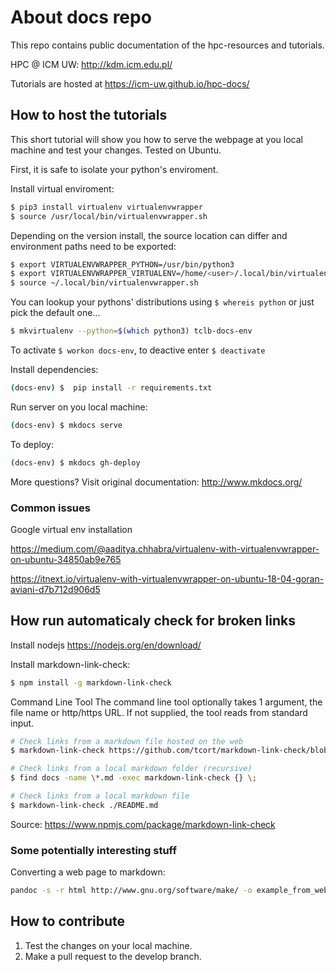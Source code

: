 
# About docs repo

This repo contains public documentation of the hpc-resources and tutorials.

HPC @ ICM UW: <http://kdm.icm.edu.pl/>

Tutorials are hosted at <https://icm-uw.github.io/hpc-docs/>

## How to host the tutorials

This short tutorial will show you how to serve the webpage at you local machine and test your changes. Tested on Ubuntu.

First, it is safe to isolate your python's enviroment.

Install virtual enviroment:
```sh
$ pip3 install virtualenv virtualenvwrapper
$ source /usr/local/bin/virtualenvwrapper.sh
```

Depending on the version install, the source location can differ and environment paths need to be exported:

```sh
$ export VIRTUALENVWRAPPER_PYTHON=/usr/bin/python3
$ export VIRTUALENVWRAPPER_VIRTUALENV=/home/<user>/.local/bin/virtualenv
$ source ~/.local/bin/virtualenvwrapper.sh
```

You can lookup your pythons' distributions using `$ whereis python` or just pick the default one...

```sh
$ mkvirtualenv --python=$(which python3) tclb-docs-env
```

To activate `$ workon docs-env`, to deactive enter `$ deactivate`

Install dependencies:

```sh
(docs-env) $  pip install -r requirements.txt
```

Run server on you local machine:

```sh
(docs-env) $ mkdocs serve
```

To deploy:

```sh
(docs-env) $ mkdocs gh-deploy
```

More questions? Visit original documentation: http://www.mkdocs.org/

### Common issues

Google virtual env installation

<https://medium.com/@aaditya.chhabra/virtualenv-with-virtualenvwrapper-on-ubuntu-34850ab9e765>

<https://itnext.io/virtualenv-with-virtualenvwrapper-on-ubuntu-18-04-goran-aviani-d7b712d906d5>

## How run automaticaly check for broken links

Install nodejs <https://nodejs.org/en/download/>

Install markdown-link-check:

```.sh
$ npm install -g markdown-link-check
```

Command Line Tool
The command line tool optionally takes 1 argument, the file name or http/https URL. If not supplied, the tool reads from standard input.

```.sh
# Check links from a markdown file hosted on the web
$ markdown-link-check https://github.com/tcort/markdown-link-check/blob/master/README.md  

# Check links from a local markdown folder (recursive)
$ find docs -name \*.md -exec markdown-link-check {} \;

# Check links from a local markdown file
$ markdown-link-check ./README.md  
```

Source: <https://www.npmjs.com/package/markdown-link-check>

### Some potentially interesting stuff

Converting a web page to markdown:

```.sh
pandoc -s -r html http://www.gnu.org/software/make/ -o example_from_web.md
```

## How to contribute

1) Test the changes on your local machine.
2) Make a pull request to the develop branch.
